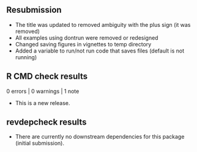 ## Resubmission

* The title was updated to removed ambiguity with the plus sign (it was removed)
* All examples using dontrun were removed or redesigned
* Changed saving figures in vignettes to temp directory 
* Added a variable to run/not run code that saves files (default is not running)

## R CMD check results

0 errors | 0 warnings | 1 note

* This is a new release.

## revdepcheck results

* There are currently no downstream dependencies for this package (initial submission).
